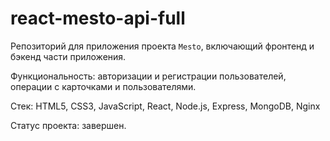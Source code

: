 # react-mesto-api-full
Репозиторий для приложения проекта `Mesto`, включающий фронтенд и бэкенд части приложения.

Функциональность: авторизации и регистрации пользователей, операции с карточками и пользователями.

Стек: HTML5, CSS3, JavaScript, React, Node.js, Express, MongoDB, Nginx

Статус проекта: завершен.
